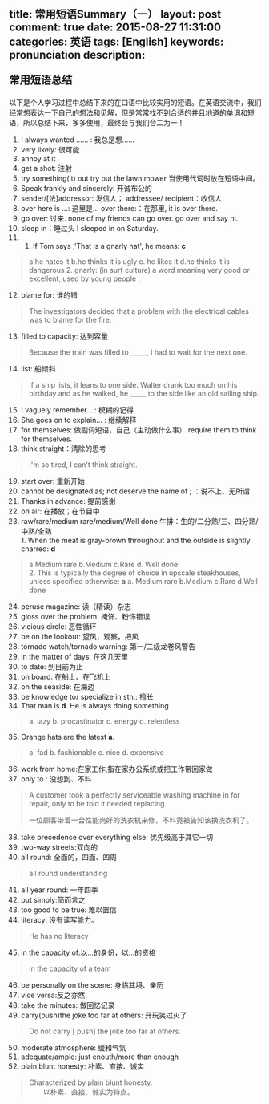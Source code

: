 title: 常用短语Summary（一）
layout: post
comment: true
date: 2015-08-27 11:31:00
categories: 英语
tags: [English]
keywords: pronunciation
description: <div class="note info"><p>常用短语总结</p></div>
---
以下是个人学习过程中总结下来的在口语中比较实用的短语。在英语交流中，我们经常想表达一下自己的想法和见解，但是常常找不到合适的并且地道的单词和短语，所以总结下来，多多使用，最终会与我们合二为一！

1.    I always wanted ...... : 我总是想......
2.    very likely: 很可能
3.    annoy at it
4.    get a shot: 注射
5.    try something(it) out        try out the lawn mower    当使用代词时放在短语中间。
6.    Speak frankly and sincerely: 开诚布公的
7.    sender/[法]addressor: 发信人； addressee/ recipient：收信人
8.    over here is ...: 这里是...        over there:：在那里, it is over there.
9.    go over: 过来. none of my friends can go over.    go over and say hi.
10.    sleep in：睡过头    I sleeped in on Saturday.
11.    1.    If Tom says ,'That is a gnarly hat', he means: **c**
>    a.he hates it    b.he thinks it is ugly    c. he likes it   d.he thinks it is dangerous
    2.    gnarly: (in surf culture) a word meaning very good or excellent, used by young people .
12.    blame for:  谁的错
>    The investigators decided that a problem with the electrical cables was to blame for the fire.
13.    filled to capacity: 达到容量
>    Because the train was filled to _____, I had to wait for the next one.
14.    list: 船倾斜
>    If a ship lists, it leans to one side.
>        Walter drank too much on his birthday and as he walked, he _____ to the side like an old sailing ship.
15.    I vaguely remember... : 模糊的记得
16.    She goes on to explain... : 继续解释
17.    for themselves: 做副词短语，自己（主动做什么事） require them to think for themselves.
18.    think straight：清除的思考
>    I'm so tired, I can't think straight.
19.    start over: 重新开始    
20.    cannot be designated as; not deserve the name of ; ：说不上、无所谓
21.    Thanks in advance: 提前感谢
22.    on air: 在播放；在节目中
23.    raw/rare/medium rare/medium/Well done   牛排：生的/二分熟/三、四分熟/中熟/全熟    
    1. When the meat is gray-brown throughout and the outside is slightly charred: **d**
>    a.Medium rare    b.Medium    c.Rare    d. Well done  
    2. This is typically the degree of choice in upscale steakhouses, unless specified otherwise: **a**
>    a. Medium rare   b.Medium    c.Rare    d.Well done   
24.    peruse magazine: 读（精读）杂志
25.    gloss over the problem: 掩饰、粉饰错误
26.    vicious circle: 恶性循环
27.    be on the lookout: 望风，观察，把风
28.    tornado watch/tornado warning: 第一/二级龙卷风警告
29.    in the matter of days: 在这几天里
30.    to date: 到目前为止
31.    on board: 在船上、在飞机上
32.    on the seaside: 在海边
33.    be knowledge to/ specialize in sth.: 擅长
34.    That man is **d**. He is always doing something 
>    a. lazy  b. procastinator  c. energy  d. relentless
35.    Orange hats are the latest **a**. 
>    a. fad  b. fashionable  c. nice  d. expensive
36.    work from home:在家工作,指在家办公系统或把工作带回家做
37.   only to : 没想到、不料
>    A customer took a perfectly serviceable washing machine in for repair, only to be told it needed replacing.
>
>    一位顾客带着一台性能尚好的洗衣机来修，不料竟被告知该换洗衣机了。
38.    take precedence over everything else: 优先级高于其它一切
39.   two-way streets:双向的
40.    all round: 全面的，四面、四周
>    all round understanding
41.    all year round: 一年四季
42.    put simply:简而言之
43.    too good to be true: 难以置信
44.    literacy: 没有读写能力。
>    He has no literacy
45.    in the capacity of:以…的身份，以…的资格
>    in the capacity of a team
46.    be personally on the scene: 身临其境、亲历
47.    vice versa:反之亦然
48.    take the minutes: 做回忆记录
49.    carry(push)the joke too far at others: 开玩笑过火了
>    Do not carry [ push] the joke too far at others.
50.   moderate atmosphere: 缓和气氛 
51.   adequate/ample: just enouth/more than enough
52.   plain blunt honesty: 朴素、直接、诚实
>    Characterized by plain blunt honesty.  
&emsp;&emsp;以朴素、直接、诚实为特点。
